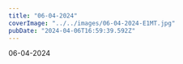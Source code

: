 ```yaml
---
title: "06-04-2024"
coverImage: "../../images/06-04-2024-E1MT.jpg"
pubDate: "2024-04-06T16:59:39.592Z"
---
```


06-04-2024
